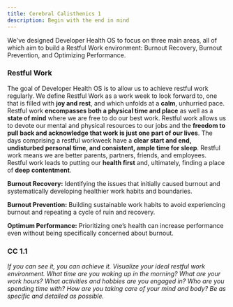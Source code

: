 ```yaml
---
title: Cerebral Calisthenics 1
description: Begin with the end in mind
---
```


We've designed Developer Health OS to focus on three main areas, all of which aim to build a Restful Work environment: Burnout Recovery, Burnout Prevention, and Optimizing Performance.

### Restful Work

The goal of Developer Health OS is to allow us to achieve restful work regularly. We define Restful Work as a work week to look forward to, one that is filled with **joy and rest**, and which unfolds at a **calm**, unhurried pace. Restful work **encompasses both a physical time and place** as well as a **state of mind** where we are free to do our best work. Restful work allows us to devote our mental and physical resources to our jobs and the **freedom to pull back and acknowledge that work is just one part of our lives**. The days comprising a restful workweek have a **clear start and end, undisturbed personal time, and consistent, ample time for sleep**. Restful work means we are better parents, partners, friends, and employees. Restful work leads to putting our **health first** and, ultimately, finding a place of **deep contentment**.

**Burnout Recovery:** Identifying the issues that initially caused burnout and systematically developing healthier work habits and boundaries. 

**Burnout Prevention:** Building sustainable work habits to avoid experiencing burnout and repeating a cycle of ruin and recovery. 

**Optimum Performance:** Prioritizing one’s health can increase performance even without being specifically concerned about burnout. 

### CC 1.1
<em>If you can see it, you can achieve it. Visualize your ideal restful work environment. What time are you waking up in the morning? What are your work hours? What activities and hobbies are you engaged in? Who are you spending time with? How are you taking care of your mind and body? Be as specific and detailed as possible.</em>
